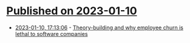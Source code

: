 # [Published on 2023-01-10](index.md)

* [2023-01-10, 17:13:06](https://news.ycombinator.com/item?id=34328069) - [Theory-building and why employee churn is lethal to software companies](https://www.baldurbjarnason.com/2022/theory-building/)

